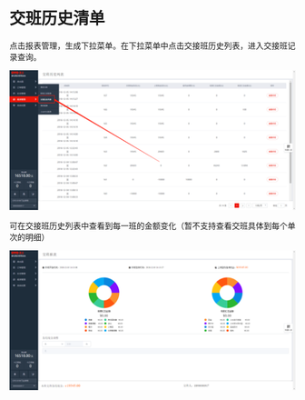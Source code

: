 # 交班历史清单

点击报表管理，生成下拉菜单。在下拉菜单中点击交接班历史列表，进入交接班记录查询。

![&#x4EA4;&#x63A5;&#x73ED;&#x5386;&#x53F2;&#x5217;&#x8868;&#x67E5;&#x8BE2;&#x4EA4;&#x63A5;&#x73ED;&#x8BB0;&#x5F55;](../../.gitbook/assets/image%20%28151%29.png)

  
可在交接班历史列表中查看到每一班的金额变化（暂不支持查看交班具体到每个单次的明细）

![&#x67E5;&#x770B;&#x4EA4;&#x73ED;&#x4EBA;&#x6536;&#x6B3E;&#x91D1;&#x989D;&#x660E;&#x7EC6;](../../.gitbook/assets/image%20%28559%29.png)

